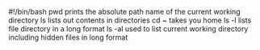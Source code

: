 #!/bin/bash
pwd prints the absolute path name of the current working directory
ls lists out contents in directories
cd ~ takes you home
ls -l lists file directory in a long format
ls -al used to list current working directory including hidden files in long format
